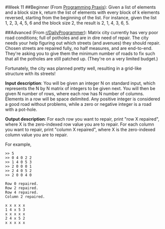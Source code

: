 #Week 11
##Beginner
(From <a href="http://programmingpraxis.com/2011/08/26/reverse-every-k-nodes-of-a-linked-list/">Programming Praxis</a>): Given a list of elements and a block size k, return the list of elements with every block of k elements reversed, starting from the beginning of the list. For instance, given the list 1, 2, 3, 4, 5, 6 and the block size 2, the result is 2, 1, 4, 3, 6, 5.

##Advanced
(From <a href="http://www.reddit.com/r/dailyprogrammer/comments/1g7gyi/061213_challenge_128_intermediate_covering/">r/DailyProgrammer</a>): Matrix city currently has very poor road conditions; full of potholes and are in dire need of repair. The city needs your help figuring out which streets (and avenues) they should repair. Chosen streets are repaired fully, no half measures, and are end-to-end. They're asking you to give them the minimum number of roads to fix such that all the potholes are still patched up. (They're on a very limited budget.)

Fortunately, the city was planned pretty well, resulting in a grid-like structure with its streets!

<b>Input description</b>: You will be given an integer N on standard input, which represents the N by N matrix of integers to be given next. You will then be given N number of rows, where each row has N number of columns. Elements in a row will be space delimited. Any positive integer is considered a good road without problems, while a zero or negative integer is a road with a pot-hole.

<b>Output description</b>: For each row you want to repair, print "row X repaired", where X is the zero-indexed row value you are to repair. For each column you want to repair, print "column X repaired", where X is the zero-indexed column value you are to repair.

For example,
```
>> 5
>> 0 4 0 2 2
>> 1 4 0 5 3
>> 2 0 0 0 1
>> 2 4 0 5 2
>> 2 0 0 4 0
```

```
Row 0 repaired.
Row 2 repaired.
Row 4 repaired.
Column 2 repaired.
```

```
x x x x x
1 4 x 5 3
x x x x x
2 4 x 5 2
x x x x x
```
